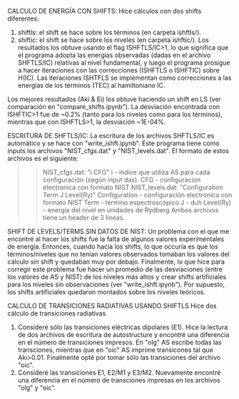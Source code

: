 
CALCULO DE ENERGÍA CON SHIFTS:
Hice cálculos con dos shifts diferentes:
1) shiftls: el shift se hace sobre los términos (en carpeta ishftls/).
2) shiftic: el shift se hace sobre los niveles (en carpeta ishftic/).
Los resultados los obtuve usando el flag ISHFTLS/IC>1, lo que significa
que el programa adopta las energías observadas (dadas en el archivo 
SHFTLS/IC) relativas al nivel fundamental, y luego el programa prosigue 
a hacer iteraciones con las correcciones (ISHFTLS o ISHFTIC) sobre H(IC). 
Las iteraciones ISHTFLS se implementan como correcciones a las energías
de los términos (TEC) al hamiltoniano IC.

Los mejores resultados (Aki & Ei) los obtuve haciendo un shift en LS
(ver comparación en "compare_shifts.ipynb"). La desviación encontrada
con ISHFTIC>1 fue de ~0.2\% (tanto para los niveles como para los términos),
mientras que con ISHFTLS>1, la desviación ~1E-04\%.

ESCRITURA DE SHFTLS/IC:
La escritura de los archivos SHFTLS/IC es automático y se hace con 
"write_ishft.ipynb". Este programa tiene como inputs los archivos
"NIST_cfgs.dat" y "NIST_levels.dat". El formato de estos archivos es
el siguiente: 
>> NIST_cfgs.dat: 
  "i CFG"
  > i   - índice que utiliza AS para cada configuración (según input das). 
  > CFG - configuracion electronica con formato NIST
>> NIST_levels.dat: 
  "Configuration Term J Level(Ry)"
  > Configuration - configuración electronica con formato NIST
  > Term          - término espectroscópico
  > J             - duh
  > Level(Ry)     - energía del nivel en unidades de Rydberg
Ambos archivos tiene un header de 3 líneas.

SHIFT DE LEVELS/TERMS SIN DATOS DE NIST:
Un problema con el que me encontré al hacer los shifts fue la falta de 
algunos valores experimentales de energía. Entonces, cuando hacía los 
shifts, lo que occuría es que los términos/niveles que no tenían valores 
observados tomaban los valores del cálculo *sin* shift y quedaban muy 
por debajo. Finalmente, lo que hice para corregir este problema fue
hacer un promedio de las desviaciones (entre los valores de AS y NIST)
de los niveles más altos y crear shifts artificiales para los niveles 
sin observaciones (ver "write_ishft.ipynb"). Por supuesto, los shifts 
artificiales quedaron montados sobre los niveles teóricos.

CALCULO DE TRANSICIONES RADIATIVAS USANDO SHIFTLS
Hice dos cálculo de transiciones radiativas. 
1) Consideré sólo las transiciones eléctricas dipolares (E1). Hice la 
lectura de dos archivos de escritura de autostructure y encontré una 
diferencia en el número de transiciones impresos. En "olg" AS escribe 
todas las transciones, mientras que en "oic" AS imprime transicones tal 
que Aki>0.01. Finalmente opté por tomar sólo las transiciones del archivo
"oic".
2) Consideré las transiciones E1, E2/M1 y E3/M2. Nuevamente encontré una
diferencia en el número de transciones impresas en los archivos "olg" y
"oic". 

